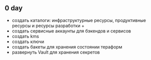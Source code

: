 ## 0 day
- создать каталоги: инфраструктурные ресурсы, продуктивные ресурсы и ресурсы разработки +
- создать сервисные аккаунты для бэкендов и сервисов
- создать kms
- создать ключи  
- создать бакеты для хранения состоянии тераформ
- развернуть Vault для хранения секретов 